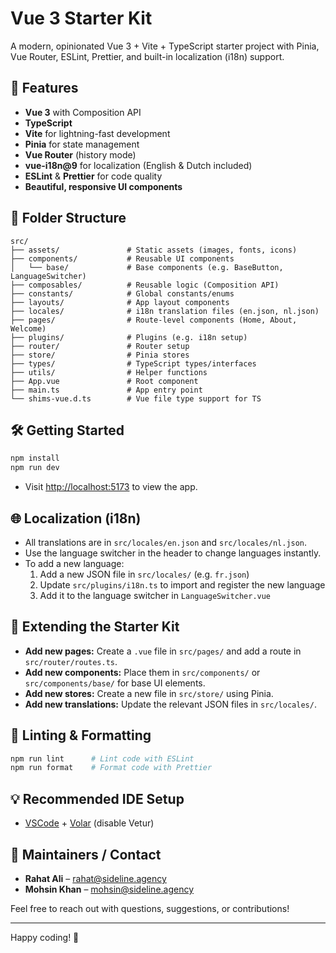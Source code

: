 # Vue 3 Starter Kit

A modern, opinionated Vue 3 + Vite + TypeScript starter project with Pinia, Vue Router, ESLint, Prettier, and built-in localization (i18n) support.

## 🚀 Features
- **Vue 3** with Composition API
- **TypeScript**
- **Vite** for lightning-fast development
- **Pinia** for state management
- **Vue Router** (history mode)
- **vue-i18n@9** for localization (English & Dutch included)
- **ESLint** & **Prettier** for code quality
- **Beautiful, responsive UI components**

## 📁 Folder Structure
```
src/
├── assets/               # Static assets (images, fonts, icons)
├── components/           # Reusable UI components
│   └── base/             # Base components (e.g. BaseButton, LanguageSwitcher)
├── composables/          # Reusable logic (Composition API)
├── constants/            # Global constants/enums
├── layouts/              # App layout components
├── locales/              # i18n translation files (en.json, nl.json)
├── pages/                # Route-level components (Home, About, Welcome)
├── plugins/              # Plugins (e.g. i18n setup)
├── router/               # Router setup
├── store/                # Pinia stores
├── types/                # TypeScript types/interfaces
├── utils/                # Helper functions
├── App.vue               # Root component
├── main.ts               # App entry point
└── shims-vue.d.ts        # Vue file type support for TS
```

## 🛠️ Getting Started

```bash
npm install
npm run dev
```

- Visit [http://localhost:5173](http://localhost:5173) to view the app.

## 🌐 Localization (i18n)
- All translations are in `src/locales/en.json` and `src/locales/nl.json`.
- Use the language switcher in the header to change languages instantly.
- To add a new language:
  1. Add a new JSON file in `src/locales/` (e.g. `fr.json`)
  2. Update `src/plugins/i18n.ts` to import and register the new language
  3. Add it to the language switcher in `LanguageSwitcher.vue`

## 🧩 Extending the Starter Kit
- **Add new pages:** Create a `.vue` file in `src/pages/` and add a route in `src/router/routes.ts`.
- **Add new components:** Place them in `src/components/` or `src/components/base/` for base UI elements.
- **Add new stores:** Create a new file in `src/store/` using Pinia.
- **Add new translations:** Update the relevant JSON files in `src/locales/`.

## 🧹 Linting & Formatting
```bash
npm run lint      # Lint code with ESLint
npm run format    # Format code with Prettier
```

## 💡 Recommended IDE Setup
- [VSCode](https://code.visualstudio.com/) + [Volar](https://marketplace.visualstudio.com/items?itemName=Vue.volar) (disable Vetur)

## 👥 Maintainers / Contact

- **Rahat Ali** – [rahat@sideline.agency](mailto:rahat@sideline.agency)
- **Mohsin Khan** – [mohsin@sideline.agency](mailto:mohsin@sideline.agency)

Feel free to reach out with questions, suggestions, or contributions!

---

Happy coding! 🎉
